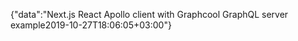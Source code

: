 {"data":"Next.js React Apollo client with Graphcool GraphQL server example2019-10-27T18:06:05+03:00"}
